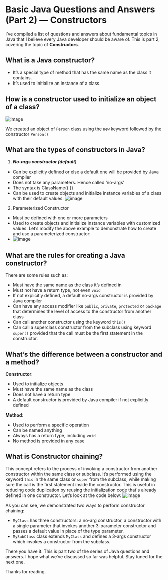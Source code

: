 # Basic Java Questions and Answers (Part 2) — Constructors

I’ve compiled a list of questions and answers about fundamental topics in Java that I believe every Java developer should be aware of. This is part 2, covering the topic of **Constructors**.

## What is a Java constructor?
- It’s a special type of method that has the same name as the class it contains.
- It’s used to initialize an instance of a class.

## How is a constructor used to initialize an object of a class?
![image](https://github.com/Firasama29/my-blog/assets/67781796/1857a0c8-915a-4a86-a0a5-946ae5774498)

We created an object of `Person` class using the `new` keyword followed by the constructor `Person()`

## What are the types of constructors in Java?
1. ***No-args constructor (default)***
- Can be explicitly defined or else a default one will be provided by Java compiler
- Does not take any parameters. Hence called ‘no-args’
- The syntax is ClassName() {}
- Can be used to create objects and initialize instance variables of a class with their default values:
  ![image](https://github.com/Firasama29/my-blog/assets/67781796/c76cf80f-45ca-4e3d-b504-0b4930808b2a)

2. Parameterized Constructor
- Must be defined with one or more parameters
- Used to create objects and initialize instance variables with customized values. Let’s modify the above example to demonstrate how to create and use a parameterized constructor:
- ![image](https://github.com/Firasama29/my-blog/assets/67781796/66d66a7d-d98b-4bf3-8825-5ba3bb347bb0)

## What are the rules for creating a Java constructor?
There are some rules such as:

- Must have the same name as the class it’s defined in
- Must not have a return type, not even `void`
- If not explicitly defined, a default no-args constructor is provided by Java compiler
- Can have any access modifier like `public`, `private`, `protected` or `package` that determines the level of access to the constructor from another class
- Can call another constructor using the keyword `this()`
- Can call a superclass constructor from the subclass using keyword `super()` provided that the call must be the first statement in the constructor.

## What’s the difference between a constructor and a method?
**Constructor**:

- Used to initialize objects
- Must have the same name as the class
- Does not have a return type
- A default constructor is provided by Java compiler if not explicitly defined

**Method**:

- Used to perform a specific operation
- Can be named anything
- Always has a return type, including `void`
- No method is provided in any case

## What is Constructor chaining?
This concept refers to the process of invoking a constructor from another constructor within the same class or subclass. It’s performed using the keyword `this` in the same class or `super` from the subclass, while making sure the call is the first statement inside the constructor. This is useful in reducing code duplication by reusing the initialization code that's already defined in one constructor. Let’s look at the code below:
![image](https://github.com/Firasama29/my-blog/assets/67781796/105d005e-da72-4b8b-8bf7-a3a0a7f1c73c)

As you can see, we demonstrated two ways to perform constructor chaining:
- `MyClass` has three constructors: a no-arg constructor, a constructor with a single parameter that invokes another 3-parameter constructor and passes a default value in place of the type parameter.
- `MySubClass` class extends `MyClass` and defines a 3-args constructor which invokes a constructor from the subclass.

There you have it. This is part two of the series of Java questions and answers. I hope what we’ve discussed so far was helpful. Stay tuned for the next one.

Thanks for reading.

